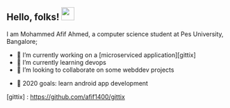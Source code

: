 ## Hello, folks! <img src="https://raw.githubusercontent.com/MartinHeinz/MartinHeinz/master/wave.gif" width="30px">

I am Mohammed Afif Ahmed, a computer science student at Pes University, Bangalore;

- 🔭 I’m currently working on a [microserviced application][gittix]
- 🌱 I’m currently learning devops
- 👯 I’m looking to collaborate on some webddev projects
<!-- - 🤔 I’m looking for help with .. -->
- 🥅 2020 goals: learn android app development

[gittix] : https://github.com/afif1400/gittix

<!--
# Hello, folks! <img src="https://raw.githubusercontent.com/MartinHeinz/MartinHeinz/master/wave.gif" width="30px">
I am Mohammed Afif Ahmed, a computer science student at Pes University, Bangalore;

# Skills
![](https://img.shields.io/badge/Javascript-informational?style=for-the-badge&logo=javascript&logoColor=black&color=F7DF1E)
![](https://img.shields.io/badge/CProgramming-informational?style=for-the-badge&logo=c&logoColor=black&color=A8B9CC)
![](https://img.shields.io/badge/Python-informational?style=for-the-badge&logo=python&logoColor=white&color=3776AB)
![](https://img.shields.io/badge/Java-informational?style=for-the-badge&logo=java&logoColor=white&color=007396)
![](https://img.shields.io/badge/NodeJs-informational?style=for-the-badge&logo=node.js&logoColor=white&color=339933)
![](https://img.shields.io/badge/ReactJs-informational?style=for-the-badge&logo=react&logoColor=black&color=61DAFB)
![](https://img.shields.io/badge/Html-informational?style=for-the-badge&logo=html5&logoColor=white&color=E34F26)
![](https://img.shields.io/badge/Django-informational?style=for-the-badge&logo=django&logoColor=white&color=092E20)
![](https://img.shields.io/badge/Php-informational?style=for-the-badge&logo=php&logoColor=white&color=A8B9CC)
 -->

<!-- 📫 How to reach me: ... -->

<!--
[![Header](https://raw.githubusercontent.com/MartinHeinz/<OWNER>/<OWNER>/readme_header.png "Header")](https://some-url.dev/)

**afif1400/afif1400** is a ✨ _special_ ✨ repository because its `README.md` (this file) appears on your GitHub profile.

Here are some ideas to get you started:

- 🔭 I’m currently working on ...
- 🌱 I’m currently learning ...
- 👯 I’m looking to collaborate on ...
- 🤔 I’m looking for help with ...
- 💬 Ask me about ...
- 📫 How to reach me: ...
- 😄 Pronouns: ...
- ⚡ Fun fact: ...
-->
